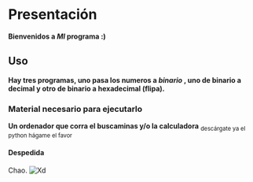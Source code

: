 # Presentación
**Bienvenidos a _MI_ programa :)**
## Uso
**Hay tres programas, uno pasa los numeros a *binario* , uno de binario a decimal y otro de binario a hexadecimal (flipa).**
### Material necesario para ejecutarlo
**Un ordenador que corra el buscaminas y/o la calculadora**
<sub>descárgate ya el python hágame el favor</sub> 
#### Despedida
Chao.
![Xd](https://i.kym-cdn.com/entries/icons/original/000/037/848/cover2.jpg)
